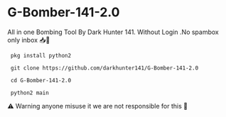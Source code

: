 # G-Bomber-141-2.0
All in one Bombing  Tool By Dark Hunter 141. Without Login .No spambox only inbox 📥💁
```
 pkg install python2
```
```
 git clone https://github.com/darkhunter141/G-Bomber-141-2.0
```
```
 cd G-Bomber-141-2.0
```
```
 python2 main

```


⚠️ Warning anyone misuse it we are not responsible for this 💁

